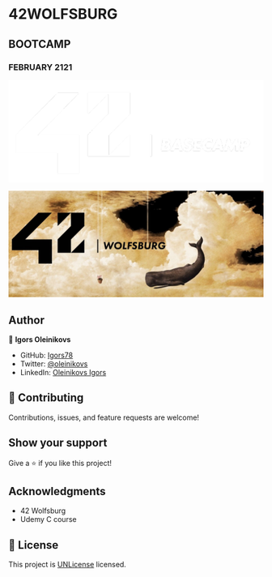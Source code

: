 # 42WOLFSBURG

## BOOTCAMP

### FEBRUARY 2121

![screenshot](42basecamp.png)

![screenshot](42wolfsburg.jpeg)

## Author

👤 **Igors Oleinikovs**

- GitHub: [Igors78](https://github.com/Igors78)
- Twitter: [@oleinikovs](https://twitter.com/oleinikovs)
- LinkedIn:
  [Oleinikovs Igors](https://www.linkedin.com/in/igors-oleinikovs-17a10958/)

## 🤝 Contributing

Contributions, issues, and feature requests are welcome!

## Show your support

Give a ⭐️ if you like this project!

## Acknowledgments

- 42 Wolfsburg
- Udemy C course

## 📝 License

This project is [UNLicense](./LICENSE) licensed.
